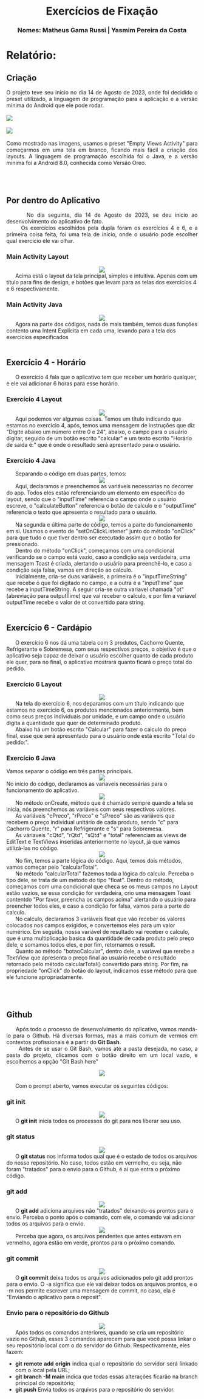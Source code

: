 <h1 align="center">Exercícios de Fixação</h1>

<h3 align="center">Nomes: Matheus Gama Russi | Yasmim Pereira da Costa</h3>

<h1>Relatório:</h1>
<h2>Criação</h2>
<p align=justify>
    O projeto teve seu inicio no dia 14 de Agosto de 2023, onde foi decidido o preset utilizado, a linguagem de programação para a aplicação e a versão mínima do Android que ele pode rodar.
<br>
<br>
    <img src="Imagens/Criando Projeto.png">
<br>
<br>
    <img src="Imagens/Criando Projeto 2.png">
<br>
<br>
    Como mostrado nas imagens, usamos o preset "Empty Views Activity" para começarmos em uma tela em branco, ficando mais fácil a criação dos layouts. A linguagem de programação escolhida foi o Java, e a versão mínima foi a Android 8.0, conhecida como Versão Oreo.
</p>
<br>
<br>
<h2>Por dentro do Aplicativo</h2>
<p align=justify>
    &nbsp &nbsp &nbsp No dia seguinte, dia 14 de Agosto de 2023, se deu inicio ao desenvolvimento do aplicativo de fato.
    <br>
    &nbsp &nbsp &nbsp Os exercícios escolhidos pela dupla foram os exercícios 4 e 6, e a primeira coisa feita, foi uma tela de início, onde o usuário pode escolher qual exercício ele vai olhar.
<br>
    <h3>Main Activity Layout</h3>
    <center><img src="Imagens/Main Activity Layout.PNG"></center>
    &nbsp &nbsp &nbsp Acima está o layout da tela principal, simples e intuitiva. Apenas com um título para fins de design, e botões que levam para as telas dos exercícios 4 e 6 respectivamente.
<br>
    <h3>Main Activity Java</h3>
    <center><img src="Imagens/Main Activity Java.PNG"></center>
    &nbsp &nbsp &nbsp Agora na parte dos códigos, nada de mais também, temos duas funções contento uma Intent Explícita em cada uma, levando para a tela dos exercícios especificados
<br>
<br>
    <h2>Exercício 4 - Horário</h2>
    &nbsp &nbsp &nbsp O exercício 4 fala que o aplicativo tem que receber um horário qualquer, e ele vai adicionar 6 horas para esse horário.
<br>
    <h3>Exercício 4 Layout</h3>
    <center><img src="Imagens/Exercicio 4 Layout.PNG"></center>
    &nbsp &nbsp &nbsp Aqui podemos ver algumas coisas. Temos um título indicando que estamos no exercício 4, após, temos uma mensagem de instruções que diz "Digite abaixo um número entre 0 e 24", abaixo, o campo para o usuário digitar, seguido de um botão escrito "calcular" e um texto escrito "Horário de saida é:" que é onde o resultado será apresentado para o usuário.
<br>
    <h3>Exercício 4 Java</h3>
    &nbsp &nbsp &nbsp Separando o código em duas partes, temos:
    <center><img src="Imagens/Exercicio 4 Java1.PNG"></center>
    &nbsp &nbsp &nbsp Aqui, declaramos e preenchemos as variáveis necessarias no decorrer do app. Todos eles estão referenciando um elemento em específico do layout, sendo que o "inputTime" referencia o campo onde o usuário escreve, o "calculateButton" referencia o botão de calculo e o "outputTime" referencia o texto que apresenta o resultado para o usuário.
<br>
    <center><img src="Imagens/Exercicio 4 Java2.PNG"></center>
    &nbsp &nbsp &nbsp Na segunda e última parte do código, temos a parte do funcionamento em si. Usamos o evento de "setOnClickListener" junto do método "onClick" para que tudo o que tiver dentro ser executado assim que o botão for pressionado.
    <br>
    &nbsp &nbsp &nbsp Dentro do método "onClick", começamos com uma condicional verificando se o campo está vazio, caso a condição seja verdadeira, uma mensagem Toast é criada, alertando o usuário para preenchê-lo, e caso a condição seja falsa, vamos em direção ao calculo.
    <br>
    &nbsp &nbsp &nbsp Inicialmente, cria-se duas variáveis, a primeira é o "inputTimeString" que recebe o que foi digitado no campo, e a outra é a "inputTime" que recebe a inputTimeString. A seguir cria-se outra variavel chamada "ot" (abreviação para outputTime) que vai receber o calculo, e por fim a variavel outputTime recebe o valor de ot convertido para string.
<br>
<br>
    <h2>Exercício 6 - Cardápio</h2>
    &nbsp &nbsp &nbsp O exercício 6 nos dá uma tabela com 3 produtos, Cachorro Quente, Refrigerante e Sobremesa, com seus respectívos preços, o objetivo é que o aplicativo seja capaz de deixar o usuário escolher quanto de cada produto ele quer, para no final, o aplicativo mostrará quanto ficará o preço total do pedido.
<br>
    <h3>Exercício 6 Layout</h3>
    <center><img src="Imagens/Exercicio 6 Layout.PNG"></center>
    &nbsp &nbsp &nbsp Na tela do exercício 6, nos deparamos com um título indicando que estamos no exercício 6, os produtos mencionados anteriormente, bem como seus preços individuais por unidade, e um campo onde o usuário digita a quantidade que quer de determinado produto. 
    <br>
    &nbsp &nbsp &nbsp Abaixo há um botão escrito "Calcular" para fazer o calculo do preço final, esse que será apresentado para o usuário onde está escrito "Total do pedido:".
<br>
    <h3>Exercício 6 Java</h3>
    Vamos separar o código em três partes principais.
    <center><img src="Imagens/Exercicio 6 Java1.PNG"></center>
    No início do código, declaramos as variaveis necessárias para o funcionamento do aplicativo.
<br>
    <center><img src="Imagens/Exercicio 6 Java2.PNG"></center>
    &nbsp &nbsp &nbsp No método onCreate, método que é chamado sempre quando a tela se inicia, nós preenchemos as variáveis com seus respectívos valores. 
    <br>
    &nbsp &nbsp &nbsp As variáveis "cPreco", "rPreco" e "sPreco" são as variáveis que recebem o preço individual unitário de cada produto, sendo "c" para Cachorro Quente, "r" para Refrigerante e "s" para Sobremesa. <br>
    &nbsp &nbsp &nbsp As váriaveis "cQtd", "rQtd", "sQtd" e "total" referenciam as views de EditText e TextViews inseridas anteriormente no layout, já que vamos utilizá-las no código.
    <center><img src="Imagens/Exercicio 6 Java3.PNG"></center>
    &nbsp &nbsp &nbsp No fim, temos a parte lógica do código. Aqui, temos dois métodos, vamos começar pelo "calcularTotal".
    <br>
    &nbsp &nbsp &nbsp No método "calcularTotal" fazemos toda a lógica do calculo. Perceba o tipo dele, se trata de um método do tipo "float". Dentro do método, começamos com uma condicional que checa se os meus campos no Layout estão vazios, se essa condição for verdadeira, crio uma mensagem Toast contentdo "Por favor, preencha os campos acima" alertando o usuário para preencher todos eles, e caso a condição for falsa, vamos para a parte do calculo.
    <br>
    &nbsp &nbsp &nbsp No calculo, declaramos 3 variáveis float que vão receber os valores colocados nos campos exigidos, e convertemos eles para um valor numérico. Em seguida, nossa variável de resultado vai receber o calculo, que é uma multiplicação basica da quantidade de cada produto pelo preço dele, e somamos todos eles, e por fim, retornamos o result.
    <br>
    &nbsp &nbsp &nbsp Quanto ao método "botaoCalcular", dentro dele, a variavel que rerebe a TextView que apresenta o preço final ao usuário recebe o resultado retornado pelo método calcularTotal() convertido para string. Por fim, na propriedade "onClick" do botão do layout, indicamos esse método para que ele funcione apropriadamente.
</p>
<br>
<br>
<h2>Github</h2>
<p align="justify">
    &nbsp &nbsp &nbsp Após todo o processo de desenvolvimento do aplicativo, vamos mandá-lo para o Github. Há diversas formas, mas a mais comum de vermos em contextos profissionais é a partir do <b>Git Bash</b>.
    <br>
    &nbsp &nbsp &nbsp Antes de se usar o Git Bash, vamos até a pasta desejada, no caso, a pasta do projeto, clicamos com o botão direito em um local vazio, e escolhemos a opção "Git Bash here"
    <center><img src="Imagens/Gitbash.png"></center>
    <br>
    &nbsp &nbsp &nbsp Com o prompt aberto, vamos executar os seguintes códigos:
    <h3>git init</h3>
    <center><img src="Imagens/git_init.PNG"></center>
    &nbsp &nbsp &nbsp O <b>git init</b> inicia todos os processos do git para nos liberar seu uso.
    <h3>git status</h3>
    <center><img src="Imagens/git_status.PNG"></center>
    &nbsp &nbsp &nbsp O <b>git status</b> nos informa todos qual que é o estado de todos os arquivos do nosso repositório. No caso, todos estão em vermelho, ou seja, não foram "tratados" para o envio para o Github, é ai que entra o próximo código.
    <h3>git add</h3>
    <center><img src="Imagens/git_add.PNG"></center>
    &nbsp &nbsp &nbsp O <b>git add</b> adiciona arquivos não "tratados" deixando-os prontos para o envio. Perceba o ponto após o comando, com ele, o comando vai adicionar todos os arquivos para o envio. 
    <center><img src="Imagens/git_add2.PNG"></center>
    &nbsp &nbsp &nbsp Perceba que agora, os arquivos pendentes que antes estavam em vermelho, agora estão em verde, prontos para o próximo comando.
    <h3>git commit</h3>
    <center><img src="Imagens/git_commit.PNG"></center>
    &nbsp &nbsp &nbsp O <b>git commit</b> deixa todos os arquivos adicionados pelo git add prontos para o envio. O -a significa que ele vai deixar todos os arquivos prontos, e o -m nos permite escrever uma mensagem de commit, no caso, ela é "Enviando o aplicativo para o reposit".
    <h3>Envio para o repositório do Github</h3>
    <center><img src="Imagens/repo.PNG"></center>
    &nbsp &nbsp &nbsp Após todos os comandos anteriores, quando se cria um repositório vazio no Github, esses 3 comandos aparecem para que você possa linkar o seu repositório local com o do servidor do Github. Respectivamente, eles fazem:
    <ul>
        <li align=justify>
            <b>git remote add origin</b> indica qual o repositório do servidor será linkado com o local pela URL;
        </li>
        <li align=justify>
            <b>git branch -M main</b> indica que todas essas alterações ficarão na branch principal do repositório;
        </li>
        <li align=justify>
            <b>git push</b> Envia todos os arquivos para o repositório do servidor.
        </li>
    </ul>
</p>